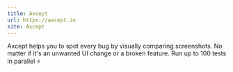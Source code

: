 ```yaml
---
title: Axcept
url: https://axcept.io
site: Axcept
---
```


Axcept helps you to spot every bug by visually comparing screenshots. No matter if it's an unwanted UI change or a broken feature. Run up to 100 tests in parallel ⚡️
